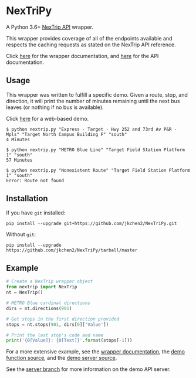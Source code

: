 # NexTriPy
A Python 3.6+ [NexTrip API](http://svc.metrotransit.org/) wrapper.

This wrapper provides coverage of all of the endpoints available and respects the caching requests as stated on the NexTrip API reference.

Click [here](https://jkchen2.github.io/NexTriPy/nextrip.html) for the wrapper documentation, and [here](http://svc.metrotransit.org/) for the API documentation.

## Usage
This wrapper was written to fulfill a specific demo. Given a route, stop, and direction, it will print the number of minutes remaining until the next bus leaves (or nothing if no bus is available).

Click [here](https://jkchen2.github.io/NexTriPy/demo/) for a web-based demo.

```
$ python nextrip.py "Express - Target - Hwy 252 and 73rd Av P&R - Mpls" "Target North Campus Building F" "south"
4 Minutes

$ python nextrip.py "METRO Blue Line" "Target Field Station Platform 1" "south"
57 Minutes

$ python nextrip.py "Nonexistent Route" "Target Field Station Platform 1" "south"
Error: Route not found
```

## Installation
If you have `git` installed:

`pip install --upgrade git+https://github.com/jkchen2/NexTriPy.git`

Without `git`:

`pip install --upgrade https://github.com/jkchen2/NexTriPy/tarball/master`

## Example
```py
# Create a NexTrip wrapper object
from nextrip import NexTrip
nt = NexTrip()

# METRO Blue cardinal directions
dirs = nt.directions(901)

# Get stops in the first direction provided
stops = nt.stops(901, dirs[0]['Value'])

# Print the last stop's code and name
print('{0[Value]}: {0[Text]}'.format(stops[-1]))
```

For a more extensive example, see the [wrapper documentation](https://jkchen2.github.io/NexTriPy/nextrip.html), the [demo function source](https://jkchen2.github.io/NexTriPy/_modules/nextrip.html#demo), and the [demo server source](https://github.com/jkchen2/NexTriPy/blob/server/server.py).

See the [server branch](https://github.com/jkchen2/NexTriPy/tree/server) for more information on the demo API server.
